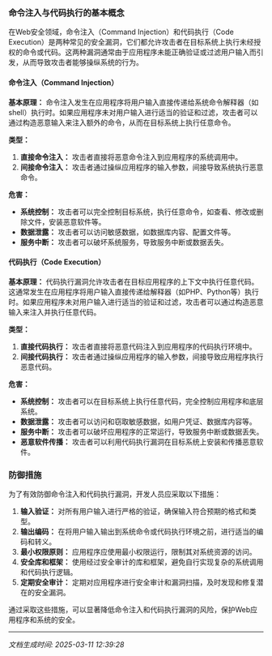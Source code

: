 ### 命令注入与代码执行的基本概念

在Web安全领域，命令注入（Command Injection）和代码执行（Code Execution）是两种常见的安全漏洞，它们都允许攻击者在目标系统上执行未经授权的命令或代码。这两种漏洞通常由于应用程序未能正确验证或过滤用户输入而引发，从而导致攻击者能够操纵系统的行为。

#### 命令注入（Command Injection）

**基本原理：**
命令注入发生在应用程序将用户输入直接传递给系统命令解释器（如shell）执行时。如果应用程序未对用户输入进行适当的验证和过滤，攻击者可以通过构造恶意输入来注入额外的命令，从而在目标系统上执行任意命令。

**类型：**
1. **直接命令注入：** 攻击者直接将恶意命令注入到应用程序的系统调用中。
2. **间接命令注入：** 攻击者通过操纵应用程序的输入参数，间接导致系统执行恶意命令。

**危害：**
- **系统控制：** 攻击者可以完全控制目标系统，执行任意命令，如查看、修改或删除文件，安装恶意软件等。
- **数据泄露：** 攻击者可以访问敏感数据，如数据库内容、配置文件等。
- **服务中断：** 攻击者可以破坏系统服务，导致服务中断或数据丢失。

#### 代码执行（Code Execution）

**基本原理：**
代码执行漏洞允许攻击者在目标应用程序的上下文中执行任意代码。这通常发生在应用程序将用户输入直接传递给解释器（如PHP、Python等）执行时。如果应用程序未对用户输入进行适当的验证和过滤，攻击者可以通过构造恶意输入来注入并执行任意代码。

**类型：**
1. **直接代码执行：** 攻击者直接将恶意代码注入到应用程序的代码执行环境中。
2. **间接代码执行：** 攻击者通过操纵应用程序的输入参数，间接导致应用程序执行恶意代码。

**危害：**
- **系统控制：** 攻击者可以在目标系统上执行任意代码，完全控制应用程序和底层系统。
- **数据泄露：** 攻击者可以访问和窃取敏感数据，如用户凭证、数据库内容等。
- **服务中断：** 攻击者可以破坏应用程序的正常运行，导致服务中断或数据丢失。
- **恶意软件传播：** 攻击者可以利用代码执行漏洞在目标系统上安装和传播恶意软件。

### 防御措施

为了有效防御命令注入和代码执行漏洞，开发人员应采取以下措施：

1. **输入验证：** 对所有用户输入进行严格的验证，确保输入符合预期的格式和类型。
2. **输出编码：** 在将用户输入输出到系统命令或代码执行环境之前，进行适当的编码和转义。
3. **最小权限原则：** 应用程序应使用最小权限运行，限制其对系统资源的访问。
4. **安全库和框架：** 使用经过安全审计的库和框架，避免自行实现复杂的系统调用和代码执行逻辑。
5. **定期安全审计：** 定期对应用程序进行安全审计和漏洞扫描，及时发现和修复潜在的安全漏洞。

通过采取这些措施，可以显著降低命令注入和代码执行漏洞的风险，保护Web应用程序和系统的安全。

---

*文档生成时间: 2025-03-11 12:39:28*


























